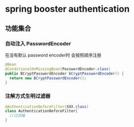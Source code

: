 # spring booster authentication

## 功能集合
### 自动注入 PasswordEncoder
在没有默认 password encoder时 会按照顺序注册
```java
@Bean
@ConditionalOnMissingBean(PasswordEncoder.class)
public BCryptPasswordEncoder bCryptPasswordEncoder() {
  return new BCryptPasswordEncoder();
}
```
### 注解方式生明过滤器
```java
@AuthenticationBeforeFilter(XXX.class)
class AuthenticationBeforeFilter{
  //过滤器
}
```

